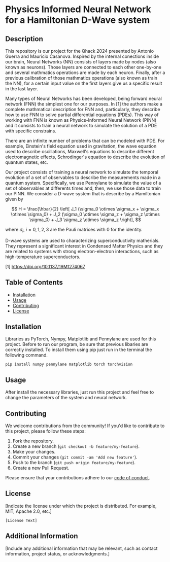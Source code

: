 # Physics Informed Neural Network for a Hamiltonian D-Wave system

## Description

This repository is our project for the Qhack 2024 presented by Antonio Guerra and Mauricio Casanova. Inspired by the internal conections inside our brain, Neural Networks (NN) consists of layers made by nodes (also known as neurons). Those layers are connected to each other one-by-one and several mathmatics operations are made by each neuron. Finally, after a previous calibration of those mathmatics operations (also known as train the NN), for a certain input value on the first layers give us a specific result in the last layer.

Many types of Neural Networks has been developed, being forward neural network (FNN) the simplest one for our purposes. In [1] the authors make a complete mathmatical description for FNN and, particularly, they describe how to use FNN to solve partial differential equations (PDEs). This way of working with FNN is known as Physics-Informed Neural Network (PINN) and it consists to train a neural network to simulate the solution of a PDE with specific constrains.

There are an infinite number of problems that can be modeled with PDE. For example, Einstein's field equation used in gravitation, the wave equation used to describe oscillations, Maxwell's equations to describe different electromagnetic effects, Schrodinger's equation to describe the evolution of quantum states, etc.

Our project consists of training a neural network to simulate the temporal evolution of a set of observables to describe the measurements made in a quantum system. Specifically, we use Pennylane to simulate the value of a set of observables at differents times and, then, we use those data to train our PINN. We consider a D-wave system that is describe by a Hamiltonian given by

$$ H = \frac{\hbar}{2} \left[ J_1 (\sigma_0 \otimes \sigma_x + \sigma_x \otimes \sigma_0) + J_2 (\sigma_0 \otimes \sigma_z + \sigma_z \otimes \sigma_0) + J_3 \sigma_z \otimes \sigma_z \right], $$

where $\sigma_i$, $i = 0,1,2,3$ are the Pauli matrices with 0 for the identity.

D-wave systems are used to characterizing superconductivity matherials. They represent a significant interest in Condensed Matter Physics and they are related to systems with strong electron-electron interactions, such as high-temperature superconductors.

[1] https://doi.org/10.1137/19M1274067

## Table of Contents

- [Installation](#installation)
- [Usage](#usage)
- [Contributing](#contributing)
- [License](#license)

## Installation

Libraries as PyTorch, Nympy, Matplotlib and Pennylane are used for this project. Before to run our program, be sure that previous libaries are correctly installed. To install them using pip just run in the terminal the following command.

```
pip install numpy pennylane matplotlib torch torchvision
```

## Usage

After install the necessary libraries, just run this project and feel free to change the parameters of the system and neural network.

## Contributing

We welcome contributions from the community! If you'd like to contribute to this project, please follow these steps:

1. Fork the repository.
2. Create a new branch (`git checkout -b feature/my-feature`).
3. Make your changes.
4. Commit your changes (`git commit -am 'Add new feature'`).
5. Push to the branch (`git push origin feature/my-feature`).
6. Create a new Pull Request.

Please ensure that your contributions adhere to our [code of conduct](CODE_OF_CONDUCT.md).

## License

[Indicate the license under which the project is distributed. For example, MIT, Apache 2.0, etc.]

```
[License Text]
```

## Additional Information

[Include any additional information that may be relevant, such as contact information, project status, or acknowledgments.]
